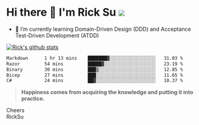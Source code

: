 # Hi there 👋 I'm Rick Su ![](https://komarev.com/ghpvc/?username=ricksu978)
<!--
**ricksu978/ricksu978** is a ✨ _special_ ✨ repository because its `README.md` (this file) appears on your GitHub profile.

Here are some ideas to get you started:

- 🔭 I’m currently working on ...
-->
- 🌱 I’m currently learning Domain-Driven Design (DDD) and Acceptance Test-Driven Development (ATDD)
<!--
- 👯 I’m looking to collaborate on ...
- 🤔 I’m looking for help with ...
- 💬 Ask me about ...
- 📫 How to reach me: ...
- 😄 Pronouns: ...
- ⚡ Fun fact: ...
-->
[![Rick's github stats](https://github-readme-stats.vercel.app/api?username=ricksu978&theme=dark)](https://github.com/ricksu978/ricksu978)

<!--START_SECTION:waka-->

```txt
Markdown      1 hr 13 mins    ███████▓░░░░░░░░░░░░░░░░░   31.03 %
Razor         54 mins         █████▓░░░░░░░░░░░░░░░░░░░   23.19 %
Binary        30 mins         ███▒░░░░░░░░░░░░░░░░░░░░░   12.85 %
Bicep         27 mins         ███░░░░░░░░░░░░░░░░░░░░░░   11.65 %
C#            24 mins         ██▓░░░░░░░░░░░░░░░░░░░░░░   10.37 %
```

<!--END_SECTION:waka-->

> **Happiness comes from acquiring the knowledge and putting it into practice.**

Cheers  
RickSu 
